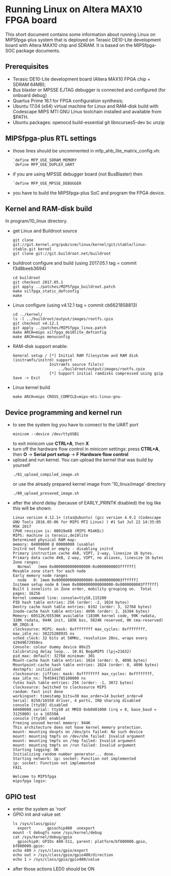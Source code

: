 # Running Linux on Altera MAX10 FPGA board

This short document contains some information about running Linux on MIPSfpga-plus system that is deployed on Terasic DE10-Lite development board with Altera MAX10 chip and SDRAM. It is based on the MIPSfpga-SOC package documents.

## Prerequisites
  - Terasic DE10-Lite development board (Altera MAX10 FPGA chip + SDRAM 64MB);
  - Bus blaster or MPSSE EJTAG debugger is connected and configured (for onboard debug)
  - Quartus Prime 16.1 for FPGA configuration synthesis;
  - Ubuntu 17.04 (x64) virtual machine for Linux and RAM-disk build with 
    Codescape MIPS MTI GNU Linux toolchain installed and available from $PATH.
  - Ubuntu packages: openocd build-essential git libncurses5-dev bc unzip

## MIPSfpga-plus RTL settings
  - those lines should be uncommented in mfp_ahb_lite_matrix_config.vh:
    ```
    `define MFP_USE_SDRAM_MEMORY
    `define MFP_USE_DUPLEX_UART
    ```
  - if you are using MPSSE debugger board (not BusBlaster) then 
    ```
    `define MFP_USE_MPSSE_DEBUGGER
    ```
  - you have to build the MIPSfpga-plus SoC and program the FPGA device.

## Kernel and RAM-disk build
In program/10_linux directory.
  - get Linux and Buildroot source
    ```
    git clone git://git.kernel.org/pub/scm/linux/kernel/git/stable/linux-stable.git kernel
    git clone git://git.buildroot.net/buildroot
    ```
  - buildroot configure and build (using 2017.05.1 tag = commit f3d8beeb3694)
    ```
    cd buildroot
    git checkout 2017.05.1
    git apply ../patches/MIPSfpga_buildroot.patch
    make xilfpga_static_defconfig
    make
    ```
  - Linux configure (using v4.12.1 tag = commit cb6621858813)
    ```
    cd ../kernel/
    ls -l ../buildroot/output/images/rootfs.cpio
    git checkout v4.12.1
    git apply ../patches/MIPSfpga_linux.patch
    make ARCH=mips xilfpga_de10lite_defconfig
    make ARCH=mips menuconfig
    ```
  - RAM-disk support enable:
    ```
    General setup / [*] Initial RAM filesystem and RAM disk (initramfs/initrd) support
                    Initramfs source file(s)
                        ../buildroot/output/images/rootfs.cpio
                    [*] Support initial ramdisks compressed using gzip
    Save -> Exit
    ```
  - Linux kernel build
    ```
    make ARCH=mips CROSS_COMPILE=mips-mti-linux-gnu-
    ```
## Device programming and kernel run
  - to see the system log you have to connect to the UART port
    ```
    minicom --device /dev/ttyUSB1
    ```
    to exit minicom use **CTRL+A**, then **X**
  - turn off the hardware flow control in minicom settings:
    press **CTRL+A**, then **O** -> **Serial port setup** -> **F** **Hardware flow control**
  - upload and run kernel. You can upload the kernel that was build by yourself
    ```
    ./01_upload_compiled_image.sh
    ```
    or use the already prepared kernel image from '10_linux/image' directory
    ```
    ./00_upload_presaved_image.sh
    ```
  - after the shord delay (because of EARLY_PRINTK disabled) the log like this will be shown:
    ```
    Linux version 4.12.1+ (stas@ubuntu) (gcc version 4.9.2 (Codescape GNU Tools 2016.05-06 for MIPS MTI Linux) ) #1 Sat Jul 22 14:35:05 MSK 2017
    CPU0 revision is: 00019e60 (MIPS M14KEc)
    MIPS: machine is terasic,de10lite
    Determined physical RAM map:
    memory: 04000000 @ 00000000 (usable)
    Initrd not found or empty - disabling initrd
    Primary instruction cache 4kB, VIPT, 2-way, linesize 16 bytes.
    Primary data cache 4kB, 2-way, VIPT, no aliases, linesize 16 bytes
    Zone ranges:
      Normal   [mem 0x0000000000000000-0x0000000003ffffff]
    Movable zone start for each node
    Early memory node ranges
      node   0: [mem 0x0000000000000000-0x0000000003ffffff]
    Initmem setup node 0 [mem 0x0000000000000000-0x0000000003ffffff]
    Built 1 zonelists in Zone order, mobility grouping on.  Total pages: 16256
    Kernel command line: console=ttyS0,115200
    PID hash table entries: 256 (order: -2, 1024 bytes)
    Dentry cache hash table entries: 8192 (order: 3, 32768 bytes)
    Inode-cache hash table entries: 4096 (order: 2, 16384 bytes)
    Memory: 60512K/65536K available (1830K kernel code, 99K rwdata, 320K rodata, 944K init, 185K bss, 5024K reserved, 0K cma-reserved)
    NR_IRQS:8
    clocksource: MIPS: mask: 0xffffffff max_cycles: 0xffffffff, max_idle_ns: 38225208935 ns
    sched_clock: 32 bits at 50MHz, resolution 20ns, wraps every 42949672950ns
    Console: colour dummy device 80x25
    Calibrating delay loop... 10.81 BogoMIPS (lpj=21632)
    pid_max: default: 32768 minimum: 301
    Mount-cache hash table entries: 1024 (order: 0, 4096 bytes)
    Mountpoint-cache hash table entries: 1024 (order: 0, 4096 bytes)
    devtmpfs: initialized
    clocksource: jiffies: mask: 0xffffffff max_cycles: 0xffffffff, max_idle_ns: 7645041785100000 ns
    futex hash table entries: 256 (order: -1, 3072 bytes)
    clocksource: Switched to clocksource MIPS
    random: fast init done
    workingset: timestamp_bits=30 max_order=14 bucket_order=0
    Serial: 8250/16550 driver, 4 ports, IRQ sharing disabled
    console [ttyS0] disabled
    b0400000.serial: ttyS0 at MMIO 0xb0401000 (irq = 0, base_baud = 3125000) is a 16550A
    console [ttyS0] enabled
    Freeing unused kernel memory: 944K
    This architecture does not have kernel memory protection.
    mount: mounting devpts on /dev/pts failed: No such device
    mount: mounting tmpfs on /dev/shm failed: Invalid argument
    mount: mounting tmpfs on /tmp failed: Invalid argument
    mount: mounting tmpfs on /run failed: Invalid argument
    Starting logging: OK
    Initializing random number generator... done.
    Starting network: ip: socket: Function not implemented
    ip: socket: Function not implemented
    FAIL

    Welcome to MIPSfpga
    mipsfpga login:
    ```
## GPIO test
  - enter the system as 'root'
  - GPIO init and value set
    ```
    ls /sys/class/gpio/
      export       gpiochip480  unexport
    mount -t debugfs none /sys/kernel/debug
    cat /sys/kernel/debug/gpio
      gpiochip0: GPIOs 480-511, parent: platform/bf800000.gpio, bf800000.gpio:
    echo 480 > /sys/class/gpio/export
    echo out > /sys/class/gpio/gpio480/direction
    echo 1 > /sys/class/gpio/gpio480/value
    ```
  - after those actions LED0 should be ON
